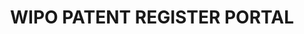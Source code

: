 ---
description: The WIPO's Patent Register Portal gives details of the availability of
  online patent registers by country / jurisdiction, as well as their search functionalities
  and the type of information they provide.
location: https://www.wipo.int/patent_register_portal/en/index.html
record_creation_timestamp: 10/13/2021
shortname: patent_register
tags: geography, index, patents
title: WIPO PATENT REGISTER PORTAL
uuid: fc08c62e-5eae-4831-9eae-4a59276e29fc
---